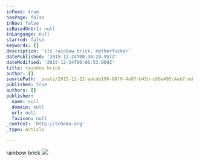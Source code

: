 ```yaml
---
inFeed: true
hasPage: false
inNav: false
isBasedOnUrl: null
inLanguage: null
starred: false
keywords: []
description: 'its rainbow brick, motherfucker'
datePublished: '2015-12-24T00:30:20.957Z'
dateModified: '2015-12-24T00:06:53.009Z'
title: rainbow brick
author: []
sourcePath: _posts/2015-12-22-aacde196-80f0-4a97-b45d-c86e495c4ab7.md
published: true
authors: []
publisher:
  name: null
  domain: null
  url: null
  favicon: null
_context: 'http://schema.org'
_type: Article

---
```

rainbow brick
![](https://the-grid-user-content.s3-us-west-2.amazonaws.com/481f766b-f48f-469f-9301-95eaba2fa235.jpg)